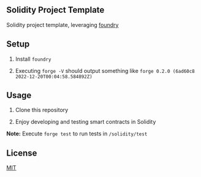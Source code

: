 ## Solidity Project Template

Solidity project template, leveraging [foundry](https://github.com/foundry-rs/foundry)

## Setup

1. Install `foundry`

2. Executing `forge -V` should output something like `forge 0.2.0 (6ad60c8 2022-12-20T00:04:58.584892Z)`

## Usage

1. Clone this repository

2. Enjoy developing and testing smart contracts in Solidity

**Note:** Execute `forge test` to run tests in `/solidity/test`

## License

[MIT](https://github.com/broliver12/foundry/blob/master/LICENSE.txt)
